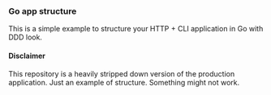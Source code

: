 ### Go app structure

This is a simple example to structure your HTTP + CLI application in Go with DDD look.

#### Disclaimer

This repository is a heavily stripped down version of the production application. Just an example of structure. Something might not work.
